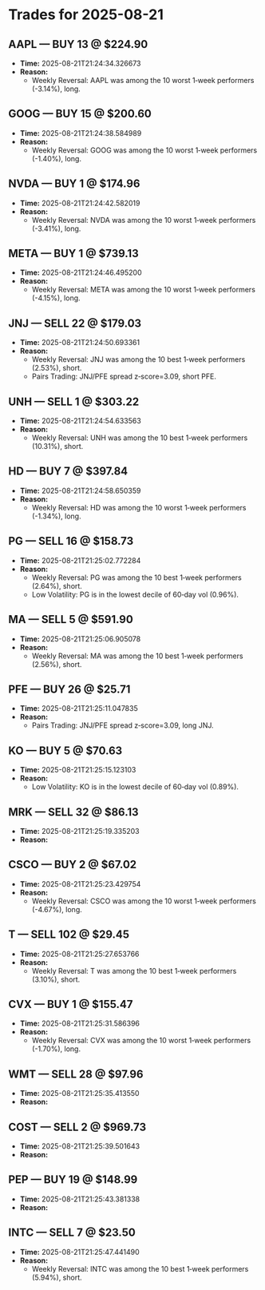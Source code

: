 # Trades for 2025-08-21

## AAPL — BUY 13 @ $224.90
- **Time:** 2025-08-21T21:24:34.326673
- **Reason:**
  - Weekly Reversal: AAPL was among the 10 worst 1‑week performers (-3.14%), long.

## GOOG — BUY 15 @ $200.60
- **Time:** 2025-08-21T21:24:38.584989
- **Reason:**
  - Weekly Reversal: GOOG was among the 10 worst 1‑week performers (-1.40%), long.

## NVDA — BUY 1 @ $174.96
- **Time:** 2025-08-21T21:24:42.582019
- **Reason:**
  - Weekly Reversal: NVDA was among the 10 worst 1‑week performers (-3.41%), long.

## META — BUY 1 @ $739.13
- **Time:** 2025-08-21T21:24:46.495200
- **Reason:**
  - Weekly Reversal: META was among the 10 worst 1‑week performers (-4.15%), long.

## JNJ — SELL 22 @ $179.03
- **Time:** 2025-08-21T21:24:50.693361
- **Reason:**
  - Weekly Reversal: JNJ was among the 10 best 1‑week performers (2.53%), short.
  - Pairs Trading: JNJ/PFE spread z‑score=3.09, short PFE.

## UNH — SELL 1 @ $303.22
- **Time:** 2025-08-21T21:24:54.633563
- **Reason:**
  - Weekly Reversal: UNH was among the 10 best 1‑week performers (10.31%), short.

## HD — BUY 7 @ $397.84
- **Time:** 2025-08-21T21:24:58.650359
- **Reason:**
  - Weekly Reversal: HD was among the 10 worst 1‑week performers (-1.34%), long.

## PG — SELL 16 @ $158.73
- **Time:** 2025-08-21T21:25:02.772284
- **Reason:**
  - Weekly Reversal: PG was among the 10 best 1‑week performers (2.64%), short.
  - Low Volatility: PG is in the lowest decile of 60‑day vol (0.96%).

## MA — SELL 5 @ $591.90
- **Time:** 2025-08-21T21:25:06.905078
- **Reason:**
  - Weekly Reversal: MA was among the 10 best 1‑week performers (2.56%), short.

## PFE — BUY 26 @ $25.71
- **Time:** 2025-08-21T21:25:11.047835
- **Reason:**
  - Pairs Trading: JNJ/PFE spread z‑score=3.09, long JNJ.

## KO — BUY 5 @ $70.63
- **Time:** 2025-08-21T21:25:15.123103
- **Reason:**
  - Low Volatility: KO is in the lowest decile of 60‑day vol (0.89%).

## MRK — SELL 32 @ $86.13
- **Time:** 2025-08-21T21:25:19.335203
- **Reason:**

## CSCO — BUY 2 @ $67.02
- **Time:** 2025-08-21T21:25:23.429754
- **Reason:**
  - Weekly Reversal: CSCO was among the 10 worst 1‑week performers (-4.67%), long.

## T — SELL 102 @ $29.45
- **Time:** 2025-08-21T21:25:27.653766
- **Reason:**
  - Weekly Reversal: T was among the 10 best 1‑week performers (3.10%), short.

## CVX — BUY 1 @ $155.47
- **Time:** 2025-08-21T21:25:31.586396
- **Reason:**
  - Weekly Reversal: CVX was among the 10 worst 1‑week performers (-1.70%), long.

## WMT — SELL 28 @ $97.96
- **Time:** 2025-08-21T21:25:35.413550
- **Reason:**

## COST — SELL 2 @ $969.73
- **Time:** 2025-08-21T21:25:39.501643
- **Reason:**

## PEP — BUY 19 @ $148.99
- **Time:** 2025-08-21T21:25:43.381338
- **Reason:**

## INTC — SELL 7 @ $23.50
- **Time:** 2025-08-21T21:25:47.441490
- **Reason:**
  - Weekly Reversal: INTC was among the 10 best 1‑week performers (5.94%), short.

